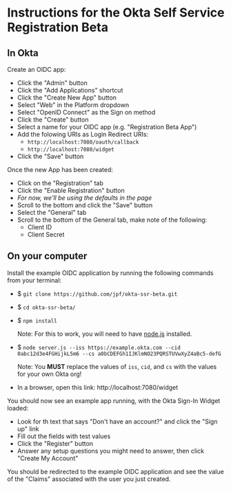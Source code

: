# Instructions for the Okta Self Service Registration Beta

## In Okta

Create an OIDC app:

- Click the "Admin" button
- Click the "Add Applications" shortcut
- Click the "Create New App" button
- Select "Web" in the Platform dropdown
- Select "OpenID Connect" as the Sign on method
- Click the "Create" button
- Select a name for your OIDC app (e.g. "Registration Beta App")
- Add the folowing URIs as Login Redirect URIs:
  - `http://localhost:7080/oauth/callback`
  - `http://localhost:7080/widget`
- Click the "Save" button

Once the new App has been created:

- Click on the "Registration" tab
- Click the "Enable Registration" button
- *For now, we'll be using the defaults in the page*
- Scroll to the bottom and click the "Save" button
- Select the "General" tab
- Scroll to the bottom of the General tab, make note of the following:
  - Client ID
  - Client Secret

## On your computer

Install the example OIDC application by running the following commands from your terminal:

- $ `git clone https://github.com/jpf/okta-ssr-beta.git`
- $ `cd okta-ssr-beta/`
- $ `npm install`

  Note: For this to work, you will need to have [node.js](https://nodejs.org/en/) installed.
- $ `node server.js --iss https://example.okta.com --cid 0abc12d3e4FGHijkL5m6 --cs a0bCDEFGh1IJKlmNO23PQRSTUVwXyZ4aBc5-defG`

  Note: You **MUST** replace the values of `iss`, `cid`, and `cs` with the values for your own Okta org!
- In a browser, open this link: http://localhost:7080/widget

You should now see an example app running, with the Okta Sign-In Widget loaded:
- Look for th text that says "Don't have an account?" and click the "Sign up" link
- Fill out the fields with test values
- Click the "Register" button
- Answer any setup questions you might need to answer, then click "Create My Account"

You should be redirected to the example OIDC application and see the value of the "Claims" associated with the user you just created.
